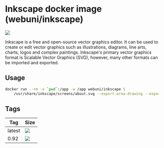 Inkscape docker image (webuni/inkscape)
=======================================

![](https://upload.wikimedia.org/wikipedia/commons/thumb/0/0d/Inkscape_Logo.svg/100px-Inkscape_Logo.svg.png)

Inkscape is a free and open-source vector graphics editor. It can be used to create 
or edit vector graphics such as illustrations, diagrams, line arts, charts, logos and complex paintings.
Inkscape's primary vector graphics format is Scalable Vector Graphics (SVG), however, many other formats can be imported and exported.

Usage
-----

```bash
docker run --rm -v `pwd`:/app -w /app webuni/inkscape \
    /usr/share/inkscape/screens/about.svg --export-area-drawing --export-pdf=about.pdf
```

Tags
----

 Tag    | Size
--------| ----
 latest | [![](https://images.microbadger.com/badges/image/webuni/inkscape.svg)](https://microbadger.com/images/webuni/inkscape)
 0.92   | [![](https://images.microbadger.com/badges/image/webuni/inkscape:0.92.svg)](https://microbadger.com/images/webuni/inkscape:0.92)
